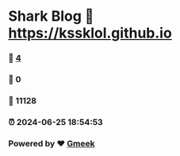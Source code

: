 # Shark Blog :link: https://kssklol.github.io 
### :page_facing_up: [4](https://kssklol.github.io/tag.html) 
### :speech_balloon: 0 
### :hibiscus: 11128 
### :alarm_clock: 2024-06-25 18:54:53 
### Powered by :heart: [Gmeek](https://github.com/Meekdai/Gmeek)
